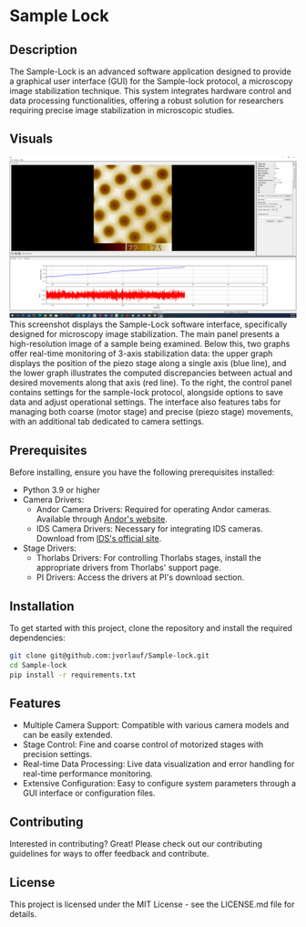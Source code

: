 # Sample Lock

## Description
The Sample-Lock is an advanced software application designed to provide a graphical user interface (GUI) for the Sample-lock protocol, a microscopy image stabilization technique. This system integrates hardware control and data processing functionalities, offering a robust solution for researchers requiring precise image stabilization in microscopic studies.

## Visuals
![System Screenshot](pics/GUI_new.png)
This screenshot displays the Sample-Lock software interface, specifically designed for microscopy image stabilization. The main panel presents a high-resolution image of a sample being examined. Below this, two graphs offer real-time monitoring of 3-axis stabilization data: the upper graph displays the position of the piezo stage along a single axis (blue line), and the lower graph illustrates the computed discrepancies between actual and desired movements along that axis (red line). To the right, the control panel contains settings for the sample-lock protocol, alongside options to save data and adjust operational settings. The interface also features tabs for managing both coarse (motor stage) and precise (piezo stage) movements, with an additional tab dedicated to camera settings.

## Prerequisites

Before installing, ensure you have the following prerequisites installed:
- Python 3.9 or higher
- Camera Drivers:
    -   Andor Camera Drivers: Required for operating Andor cameras. Available through [Andor's website](https://andor.oxinst.com/products/).
    -   IDS Camera Drivers: Necessary for integrating IDS cameras. Download from [IDS's official site](https://en.ids-imaging.com/).
- Stage Drivers:
    - Thorlabs Drivers: For controlling Thorlabs stages, install the appropriate drivers from Thorlabs' support page.
    - PI Drivers: Access the drivers at PI's download section.

## Installation

To get started with this project, clone the repository and install the required dependencies:

```bash
git clone git@github.com:jvorlauf/Sample-lock.git
cd Sample-lock
pip install -r requirements.txt
```

## Features
- Multiple Camera Support: Compatible with various camera models and can be easily extended.
- Stage Control: Fine and coarse control of motorized stages with precision settings.
- Real-time Data Processing: Live data visualization and error handling for real-time performance monitoring.
- Extensive Configuration: Easy to configure system parameters through a GUI interface or configuration files.

## Contributing
Interested in contributing? Great! Please check out our contributing guidelines for ways to offer feedback and contribute.

## License
This project is licensed under the MIT License - see the LICENSE.md file for details.